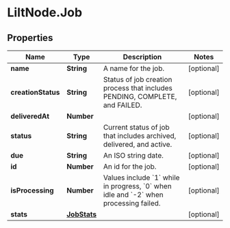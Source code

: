 # LiltNode.Job

## Properties

Name | Type | Description | Notes
------------ | ------------- | ------------- | -------------
**name** | **String** | A name for the job. | [optional] 
**creationStatus** | **String** | Status of job creation process that includes PENDING, COMPLETE, and FAILED. | [optional] 
**deliveredAt** | **Number** |  | [optional] 
**status** | **String** | Current status of job that includes archived, delivered, and active. | [optional] 
**due** | **String** | An ISO string date. | [optional] 
**id** | **Number** | An id for the job. | [optional] 
**isProcessing** | **Number** | Values include &#x60;1&#x60; while in progress, &#x60;0&#x60; when idle and &#x60;-2&#x60; when processing failed. | [optional] 
**stats** | [**JobStats**](JobStats.md) |  | [optional] 


